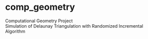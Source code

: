 # comp_geometry
Computational Geometry Project <br />
Simulation of Delaunay Triangulation with Randomized Incremental Algorithm
